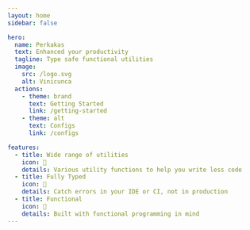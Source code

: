 ```yaml
---
layout: home
sidebar: false

hero:
  name: Perkakas
  text: Enhanced your productivity
  tagline: Type safe functional utilities
  image:
    src: /logo.svg
    alt: Vinicunca
  actions:
    - theme: brand
      text: Getting Started
      link: /getting-started
    - theme: alt
      text: Configs
      link: /configs

features:
  - title: Wide range of utilities
    icon: 🧰
    details: Various utility functions to help you write less code
  - title: Fully Typed
    icon: 👷
    details: Catch errors in your IDE or CI, not in production
  - title: Functional
    icon: 🦾
    details: Built with functional programming in mind
---
```

